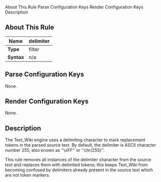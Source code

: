  About This Rule Parse Configuration Keys Render Configuration Keys Description
##  About This Rule

 | **Name**   | delimiter | 
 | --------   | --------- | 
 | **Type**   | filter    | 
 | **Syntax** | n/a       | 

##  Parse Configuration Keys

None.

##  Render Configuration Keys

None.

##  Description

The Text_Wiki engine uses a delimiting character to mark replacement tokens in the parsed source text.  By default, the delimiter is ASCII character number 255, also known as ''\xFF'' or ''chr(255)''.

This rule removes all instances of the delimiter character from the source text and replaces them with delimited tokens; this keeps Text_Wiki from becoming confused by delimiters already present in the source text which are not token markers.

